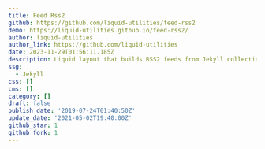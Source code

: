 ```yaml
---
title: Feed Rss2
github: https://github.com/liquid-utilities/feed-rss2
demo: https://liquid-utilities.github.io/feed-rss2/
author: liquid-utilities
author_link: https://github.com/liquid-utilities
date: 2023-11-29T01:56:11.185Z
description: Liquid layout that builds RSS2 feeds from Jekyll collections
ssg:
  - Jekyll
css: []
cms: []
category: []
draft: false
publish_date: '2019-07-24T01:40:50Z'
update_date: '2021-05-02T19:40:00Z'
github_star: 1
github_fork: 1
---
```

